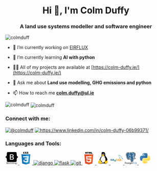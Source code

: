 <h1 align="center">Hi 👋, I'm Colm Duffy</h1>
<h3 align="center">A land use systems modeller and software engineer</h3>

<p align="left"> <img src="https://komarev.com/ghpvc/?username=colmduff&label=Profile%20views&color=0e75b6&style=flat" alt="colmduff" /> </p>


- 🔭 I’m currently working on [EIRFLUX](www.eirflux.ie)

- 🌱 I’m currently learning **AI with python**

- 👨‍💻 All of my projects are available at [https://colm-duffy.ie/](https://colm-duffy.ie/)

- 💬 Ask me about **Land use modelling, GHG emissions and python**

- 📫 How to reach me **colm.duffy@ul.ie**

<p><img align="left" src="https://github-readme-stats.vercel.app/api/top-langs?username=colmduff&show_icons=true&locale=en&layout=compact" alt="colmduff" /></p>

<p>&nbsp;<img align="center" src="https://github-readme-stats.vercel.app/api?username=colmduff&show_icons=true&locale=en" alt="colmduff" /></p>

<h3 align="left">Connect with me:</h3>
<p align="left">
<a href="https://dev.to/@colmduff" target="blank"><img align="center" src="https://raw.githubusercontent.com/rahuldkjain/github-profile-readme-generator/master/src/images/icons/Social/devto.svg" alt="@colmduff" height="30" width="40" /></a>
<a href="https://linkedin.com/in/colm-duffy-06b99371/" target="blank"><img align="center" src="https://raw.githubusercontent.com/rahuldkjain/github-profile-readme-generator/master/src/images/icons/Social/linked-in-alt.svg" alt="https://www.linkedin.com/in/colm-duffy-06b99371/" height="30" width="40" /></a>
</p>

<h3 align="left">Languages and Tools:</h3>
<p align="left"> <a href="https://getbootstrap.com" target="_blank" rel="noreferrer"> <img src="https://raw.githubusercontent.com/devicons/devicon/master/icons/bootstrap/bootstrap-plain-wordmark.svg" alt="bootstrap" width="40" height="40"/> </a> <a href="https://www.w3schools.com/css/" target="_blank" rel="noreferrer"> <img src="https://raw.githubusercontent.com/devicons/devicon/master/icons/css3/css3-original-wordmark.svg" alt="css3" width="40" height="40"/> </a> <a href="https://www.djangoproject.com/" target="_blank" rel="noreferrer"> <img src="https://cdn.worldvectorlogo.com/logos/django.svg" alt="django" width="40" height="40"/> </a> <a href="https://flask.palletsprojects.com/" target="_blank" rel="noreferrer"> <img src="https://www.vectorlogo.zone/logos/pocoo_flask/pocoo_flask-icon.svg" alt="flask" width="40" height="40"/> </a> <a href="https://git-scm.com/" target="_blank" rel="noreferrer"> <img src="https://www.vectorlogo.zone/logos/git-scm/git-scm-icon.svg" alt="git" width="40" height="40"/> </a> <a href="https://www.w3.org/html/" target="_blank" rel="noreferrer"> <img src="https://raw.githubusercontent.com/devicons/devicon/master/icons/html5/html5-original-wordmark.svg" alt="html5" width="40" height="40"/> </a> <a href="https://www.linux.org/" target="_blank" rel="noreferrer"> <img src="https://raw.githubusercontent.com/devicons/devicon/master/icons/linux/linux-original.svg" alt="linux" width="40" height="40"/> </a> <a href="https://www.mysql.com/" target="_blank" rel="noreferrer"> <img src="https://raw.githubusercontent.com/devicons/devicon/master/icons/mysql/mysql-original-wordmark.svg" alt="mysql" width="40" height="40"/> </a> <a href="https://www.postgresql.org" target="_blank" rel="noreferrer"> <img src="https://raw.githubusercontent.com/devicons/devicon/master/icons/postgresql/postgresql-original-wordmark.svg" alt="postgresql" width="40" height="40"/> </a> <a href="https://www.python.org" target="_blank" rel="noreferrer"> <img src="https://raw.githubusercontent.com/devicons/devicon/master/icons/python/python-original.svg" alt="python" width="40" height="40"/> </a> </p>
